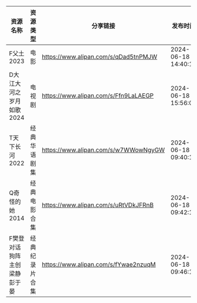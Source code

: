 | 资源名称           | 资源类型    | 分享链接                                 | 发布时间                |
| -------------- | ------- | ------------------------------------ | ------------------- |
| F父土2023        | 电影      | https://www.alipan.com/s/qDad5tnPMJW | 2024-06-18 14:40:19 |
| D大江大河之岁月如歌2024 | 电视剧     | https://www.alipan.com/s/Ffn9LaLAEGP | 2024-06-18 15:56:08 |
| T天下长河2022      | 经典华语剧集  | https://www.alipan.com/s/w7WWowNgyGW | 2024-06-18 09:40:17 |
| Q奇怪的她2014      | 经典电影合集  | https://www.alipan.com/s/uRtVDkJFRnB | 2024-06-18 09:42:17 |
| F樊登对话狗阵主创梁静彭于晏 | 经典纪录片合集 | https://www.alipan.com/s/fYwae2nzuqM | 2024-06-18 09:46:15 |
